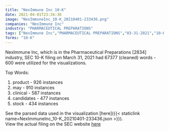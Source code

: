 ```yaml
---
title: "NexImmune Inc 10-K"
date: 2021-04-01T23:34:36
image: "NexImmuneInc_10-K_20210401-233436.png"
companies: "NexImmune Inc"
industry: "PHARMACEUTICAL PREPARATIONS"
tags: ["NexImmune Inc","PHARMACEUTICAL PREPARATIONS","03-31-2021","10-K"]
forms: "10-K"
---
```

NexImmune Inc, which is in the Pharmaceutical Preparations [2834] industry, SEC 10-K filing on March 31, 2021 had 67377 (cleaned) words - 600 were utilized for the visualizations.

Top Words:
1. product - 926 instances
2. may - 910 instances
3. clinical - 587 instances
4. candidates - 477 instances
5. stock - 434 instances


See the parsed data used in the visualization [here]({{< staticlink name=NexImmuneInc_10-K_20210401-233436.json >}}).  
View the actual filing on the SEC website [here](https://www.sec.gov/Archives/edgar/data/1538210/0001193125-21-102236.txt)